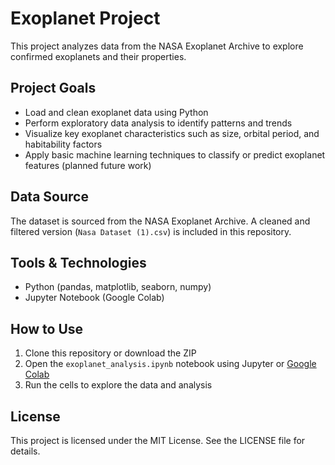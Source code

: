 # Exoplanet Project

This project analyzes data from the NASA Exoplanet Archive to explore confirmed exoplanets and their properties.

## Project Goals
- Load and clean exoplanet data using Python
- Perform exploratory data analysis to identify patterns and trends
- Visualize key exoplanet characteristics such as size, orbital period, and habitability factors
- Apply basic machine learning techniques to classify or predict exoplanet features (planned future work)

## Data Source
The dataset is sourced from the NASA Exoplanet Archive. A cleaned and filtered version (`Nasa Dataset (1).csv`) is included in this repository.

## Tools & Technologies
- Python (pandas, matplotlib, seaborn, numpy)
- Jupyter Notebook (Google Colab)

## How to Use
1. Clone this repository or download the ZIP
2. Open the `exoplanet_analysis.ipynb` notebook using Jupyter or [Google Colab](https://colab.research.google.com/)
3. Run the cells to explore the data and analysis

## License
This project is licensed under the MIT License. See the LICENSE file for details.
